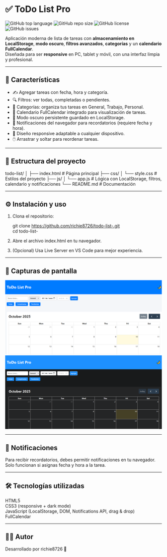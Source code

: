 # ✅ ToDo List Pro

![GitHub top language](https://img.shields.io/github/languages/top/richie8726/todo-list-)
![GitHub repo size](https://img.shields.io/github/repo-size/richie8726/todo-list-)
![GitHub license](https://img.shields.io/github/license/richie8726/todo-list-)
![GitHub issues](https://img.shields.io/github/issues/richie8726/todo-list-)

Aplicación moderna de lista de tareas con **almacenamiento en LocalStorage**, **modo oscuro**, **filtros avanzados**, **categorías** y un **calendario FullCalendar**.  
Diseñada para ser **responsive** en PC, tablet y móvil, con una interfaz limpia y profesional.

---

## 🚀 Características

- ✍️ Agregar tareas con fecha, hora y categoría.  
- 🔍 Filtros: ver todas, completadas o pendientes.  
- 📂 Categorías: organiza tus tareas en General, Trabajo, Personal.  
- 📅 Calendario FullCalendar integrado para visualización de tareas.  
- 🌙 Modo oscuro persistente guardado en LocalStorage.  
- 🔔 Notificaciones del navegador para recordatorios (requiere fecha y hora).  
- 📱 Diseño responsive adaptable a cualquier dispositivo.  
- 🖱️ Arrastrar y soltar para reordenar tareas.  

---

## 📂 Estructura del proyecto

todo-list/
│
├── index.html        # Página principal
├── css/
│   └── style.css     # Estilos del proyecto
├── js/
│   └── app.js        # Lógica con LocalStorage, filtros, calendario y notificaciones
└── README.md         # Documentación

---

## ⚙️ Instalación y uso

1. Clona el repositorio:

   git clone https://github.com/richie8726/todo-list-.git  
   cd todo-list-

2. Abre el archivo index.html en tu navegador.  

3. (Opcional) Usa Live Server en VS Code para mejor experiencia.

---

## 📸 Capturas de pantalla

![Vista escritorio](screenshots/Captura1.PNG)
![Vista escritorio](screenshots/Captura2.PNG)



---

## 🔔 Notificaciones

Para recibir recordatorios, debes permitir notificaciones en tu navegador.  
Solo funcionan si asignas fecha y hora a la tarea.

---

## 🛠️ Tecnologías utilizadas

HTML5  
CSS3 (responsive + dark mode)  
JavaScript (LocalStorage, DOM, Notifications API, drag & drop)  
FullCalendar

---

## 👨‍💻 Autor

Desarrollado por richie8726 🚀
